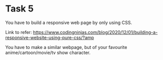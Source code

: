# Task 5

You have to build a responsive web page by only using CSS. 

Link to refer: https://www.codingninjas.com/blog/2020/12/01/building-a-responsive-website-using-pure-css/?amp

You have to make a similar webpage, but of your favourite anime/cartoon/movie/tv show character.  

